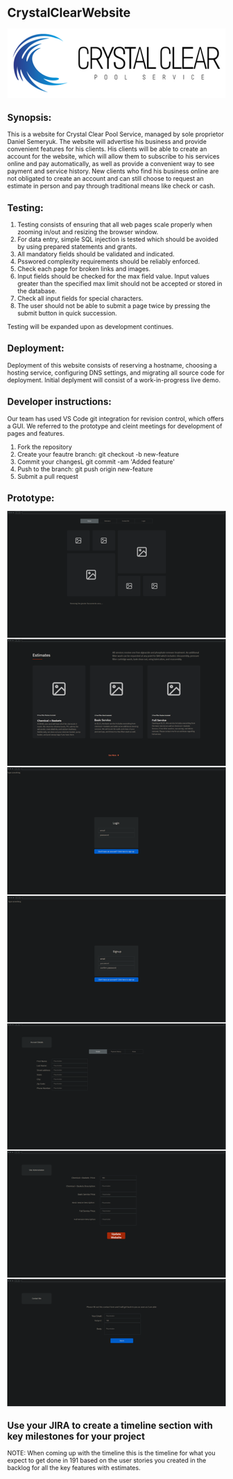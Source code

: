 # CrystalClearWebsite
![](/pages/CClogo.PNG)

## Synopsis: 

This is a website for Crystal Clear Pool Service, managed by sole proprietor Daniel Semeryuk. The website will advertise his business and provide convenient features 
for his clients. His clients will be able to create an account for the website, which will allow them to subscribe to his services online and pay automatically, as well 
as provide a convenient way to see payment and service history. New clients who find his business online are not obligated to create an account and can still choose to 
request an estimate in person and pay through traditional means like check or cash. 

## Testing:

1. Testing consists of ensuring that all web pages scale properly when zooming in/out and resizing the browser window. 
2. For data entry, simple SQL injection is tested which should be avoided by using prepared statements and grants. 
3. All mandatory fields should be validated and indicated.
4. Psswored complexity requirements should be reliably enforced.
5. Check each page for broken links and images.
6. Input fields should be checked for the max field value. Input values greater than the specified max limit should not be accepted or stored in the database.
7. Check all input fields for special characters.
8. The user should not be able to submit a page twice by pressing the submit button in quick succession.

Testing will be expanded upon as development continues.

## Deployment:

Deployment of this website consists of reserving a hostname, choosing a hosting service, configuring DNS settings, and migrating all source code for deployment. Initial
deplyment will consist of a work-in-progress live demo.

## Developer instructions: 

Our team has used VS Code git integration for revision control, which offers a GUI. We referred to the prototype and cleint meetings for development of pages and 
features.

1. Fork the repository 
2. Create your feautre branch: git checkout -b new-feature
3. Commit your changesL git commit -am 'Added feature'
4. Push to the branch: git push origin new-feature
5. Submit a pull request
    
## Prototype:
![](/ProtoTypeImages/HomePage.png)
![](/ProtoTypeImages/ServicesPage.png)
![](/ProtoTypeImages/LoginPage.png)
![](/ProtoTypeImages/SignUpPage.png)
![](/ProtoTypeImages/AccountDetailsPage.png)
![](/ProtoTypeImages/AdministrationPage.png)
![](/ProtoTypeImages/ContactMePage.png)

## Use your JIRA to create a timeline section with key milestones for your project



NOTE: When coming up with the timeline this is the timeline for what you expect to get done in 191 based on the user stories you created in the backlog for all the key features with estimates.
